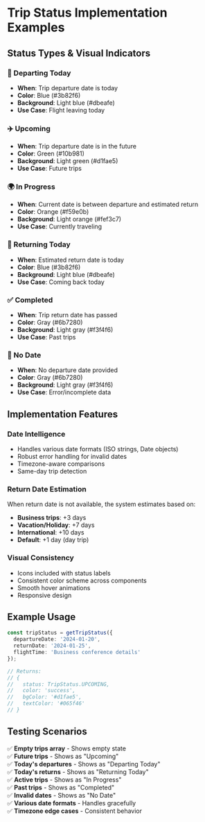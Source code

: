 # Trip Status Implementation Examples

## Status Types & Visual Indicators

### 🛫 Departing Today
- **When**: Trip departure date is today
- **Color**: Blue (#3b82f6)
- **Background**: Light blue (#dbeafe)
- **Use Case**: Flight leaving today

### ✈️ Upcoming  
- **When**: Trip departure date is in the future
- **Color**: Green (#10b981)
- **Background**: Light green (#d1fae5)
- **Use Case**: Future trips

### 🌍 In Progress
- **When**: Current date is between departure and estimated return
- **Color**: Orange (#f59e0b) 
- **Background**: Light orange (#fef3c7)
- **Use Case**: Currently traveling

### 🛬 Returning Today
- **When**: Estimated return date is today
- **Color**: Blue (#3b82f6)
- **Background**: Light blue (#dbeafe)
- **Use Case**: Coming back today

### ✅ Completed
- **When**: Trip return date has passed
- **Color**: Gray (#6b7280)
- **Background**: Light gray (#f3f4f6)
- **Use Case**: Past trips

### 📅 No Date
- **When**: No departure date provided
- **Color**: Gray (#6b7280)
- **Background**: Light gray (#f3f4f6)
- **Use Case**: Error/incomplete data

## Implementation Features

### Date Intelligence
- Handles various date formats (ISO strings, Date objects)
- Robust error handling for invalid dates
- Timezone-aware comparisons
- Same-day trip detection

### Return Date Estimation
When return date is not available, the system estimates based on:
- **Business trips**: +3 days
- **Vacation/Holiday**: +7 days  
- **International**: +10 days
- **Default**: +1 day (day trip)

### Visual Consistency
- Icons included with status labels
- Consistent color scheme across components
- Smooth hover animations
- Responsive design

## Example Usage

```typescript
const tripStatus = getTripStatus({
  departureDate: '2024-01-20',
  returnDate: '2024-01-25',
  flightTime: 'Business conference details'
});

// Returns:
// {
//   status: TripStatus.UPCOMING,
//   color: 'success',
//   bgColor: '#d1fae5', 
//   textColor: '#065f46'
// }
```

## Testing Scenarios

✅ **Empty trips array** - Shows empty state  
✅ **Future trips** - Shows as "Upcoming"  
✅ **Today's departures** - Shows as "Departing Today"  
✅ **Today's returns** - Shows as "Returning Today"  
✅ **Active trips** - Shows as "In Progress"  
✅ **Past trips** - Shows as "Completed"  
✅ **Invalid dates** - Shows as "No Date"  
✅ **Various date formats** - Handles gracefully  
✅ **Timezone edge cases** - Consistent behavior